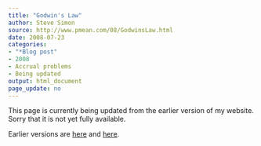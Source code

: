 ```yaml
---
title: "Godwin's Law"
author: Steve Simon
source: http://www.pmean.com/08/GodwinsLaw.html
date: 2008-07-23
categories:
- "*Blog post"
- 2008
- Accrual problems
- Being updated
output: html_document
page_update: no
---
```


This page is currently being updated from the earlier version of my website. Sorry that it is not yet fully available.

<!---More--->

Earlier versions are [here][sim1] and [here][sim2].

[sim1]: http://www.pmean.com/08/GodwinsLaw.html
[sim2]: http://new.pmean.com/godwins-law/
